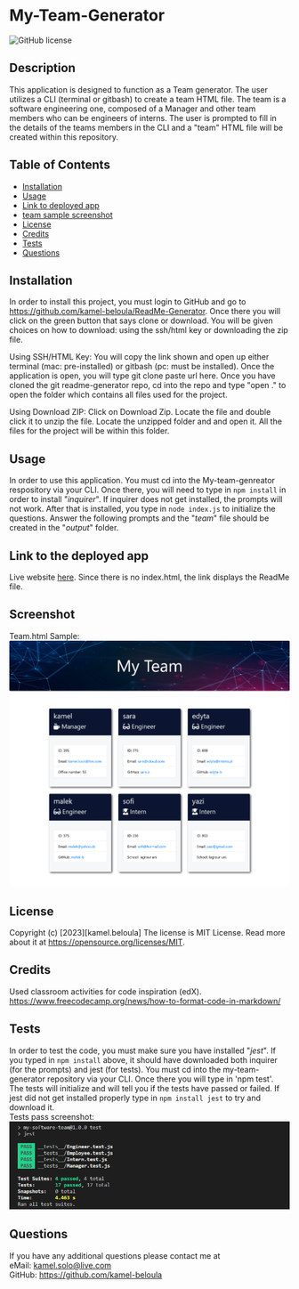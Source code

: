 # My-Team-Generator

![GitHub license](https://img.shields.io/badge/license-MIT%20License-blue.svg)


## Description

This application is designed to function as a Team generator. The user utilizes a CLI (terminal or gitbash) to create a team HTML file. The team is a software engineering one, composed of a Manager and other team members who can be engineers of interns. The user is prompted to fill in the details of the teams members in the CLI and a "team" HTML file will be created within this repository.

## Table of Contents

- [Installation](#installation)
- [Usage](#usage)
- [Link to deployed app](#link-to-deployed-app)
- [team sample screenshot](#screenshot)
- [License](#license)
- [Credits](#credits)
- [Tests](#tests)
- [Questions](#questions)

## Installation

In order to install this project, you must login to GitHub and go to https://github.com/kamel-beloula/ReadMe-Generator. Once there you will click on the green button that says clone or download. You will be given choices on how to download: using the ssh/html key or downloading the zip file.

Using SSH/HTML Key: You will copy the link shown and open up either terminal (mac: pre-installed) or gitbash (pc: must be installed). Once the application is open, you will type git clone paste url here. Once you have cloned the git readme-generator repo, cd into the repo and type "open ." to open the folder which contains all files used for the project.

Using Download ZIP: Click on Download Zip. Locate the file and double click it to unzip the file. Locate the unzipped folder and and open it. All the files for the project will be within this folder.

## Usage

In order to use this application. You must cd into the My-team-genreator respository via your CLI. Once there, you will need to type in `npm install` in order to install "*inquirer*". If inquirer does not get installed, the prompts will not work. After that is installed, you type in `node index.js` to initialize the questions. Answer the following prompts and the "*team*" file should be created in the "*output*" folder.

## Link to the deployed app

Live website [here](https://kamel-beloula.github.io/My-Team-Generator/). Since there is no index.html, the link displays the ReadMe file.

## Screenshot

Team.html Sample:
![deployed application screenshot sample](./src/images/Screenshot.png)

## License

Copyright (c) [2023][kamel.beloula]
The license is MIT License.
Read more about it at https://opensource.org/licenses/MIT.

## Credits

Used classroom activities for code inspiration (edX).<br>
https://www.freecodecamp.org/news/how-to-format-code-in-markdown/

## Tests

In order to test the code, you must make sure you have installed "*jest*". If you typed in `npm install` above, it should have downloaded both inquirer (for the prompts) and jest (for tests). You must cd into the my-team-generator repository via your CLI. Once there you will type in 'npm test'. The tests will initialize and will tell you if the tests have passed or failed. If jest did not get installed properly type in `npm install jest` to try and download it.<br>Tests pass screenshot:
![tests pass screenshot](./src/images/tests%20passed.PNG)


## Questions

If you have any additional questions please contact me at 
<br> eMail: kamel.solo@live.com 
<br> GitHub: https://github.com/kamel-beloula